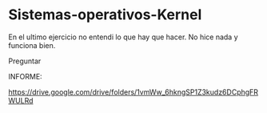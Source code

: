 # Sistemas-operativos-Kernel



En el ultimo ejercicio no entendi lo que hay que hacer.
No hice nada y funciona bien.

Preguntar



INFORME:

https://drive.google.com/drive/folders/1vmWw_6hkngSP1Z3kudz6DCphgFRWULRd
